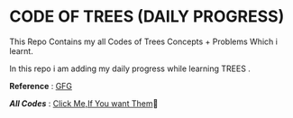 # CODE OF TREES (DAILY PROGRESS) 
This Repo Contains my all Codes of Trees Concepts + Problems Which i learnt.

In this repo i am adding my daily progress while learning TREES .

**Reference** : [GFG](https://www.geeksforgeeks.org/)

**_All Codes_** : [Click Me,If You want Them](https://github.com/singhkunal01/Code-Of-Trees-Data-Structure.git):see_no_evil:

